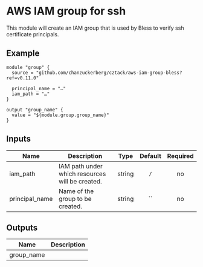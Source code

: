 # AWS IAM group for ssh

This module will create an IAM group that is used by Bless to verify ssh certificate principals.

## Example

```hcl
module "group" {
  source = "github.com/chanzuckerberg/cztack/aws-iam-group-bless?ref=v0.11.0"

  principal_name = "…"
  iam_path = "…"
}

output "group_name" {
  value = "${module.group.group_name}"
}
```

<!-- START -->

## Inputs

| Name | Description | Type | Default | Required |
|------|-------------|:----:|:-----:|:-----:|
| iam_path | IAM path under which resources will be created. | string | `/` | no |
| principal_name | Name of the group to be created. | string | `` | no |

## Outputs

| Name | Description |
|------|-------------|
| group_name |  |

<!-- END -->
